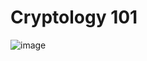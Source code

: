 # Cryptology 101

![image](https://raw.githubusercontent.com/aleksandar-todorovic/notes/master/images/cryptology-and-its-branches.png)
